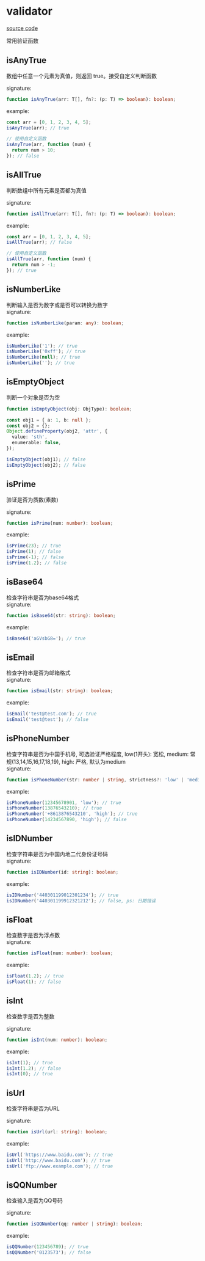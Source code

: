 # validator

[source code](https://github.com/CiroLee/utils-gear/blob/main/src/validator.ts)

常用验证函数

## isAnyTrue

数组中任意一个元素为真值，则返回 true。接受自定义判断函数

signature:

```typescript
function isAnyTrue(arr: T[], fn?: (p: T) => boolean): boolean;
```

example:

```typescript
const arr = [0, 1, 2, 3, 4, 5];
isAnyTrue(arr); // true

// 使用自定义函数
isAnyTrue(arr, function (num) {
  return num > 10;
}); // false
```

## isAllTrue

判断数组中所有元素是否都为真值

signature:

```typescript
function isAllTrue(arr: T[], fn?: (p: T) => boolean): boolean;
```

example:

```typescript
const arr = [0, 1, 2, 3, 4, 5];
isAllTrue(arr); // false

// 使用自定义函数
isAllTrue(arr, function (num) {
  return num > -1;
}); // true
```

## isNumberLike

判断输入是否为数字或是否可以转换为数字  
signature:

```typescript
function isNumberLike(param: any): boolean;
```

example:

```typescript
isNumberLike('1'); // true
isNumberLike('0xff'); // true
isNumberLike(null); // true
isNumberLike(''); // true
```

## isEmptyObject

判断一个对象是否为空

```ts
function isEmptyObject(obj: ObjType): boolean;
```

```ts
const obj1 = { a: 1, b: null };
const obj2 = {};
Object.defineProperty(obj2, 'attr', {
  value: 'sth',
  enumerable: false,
});

isEmptyObject(obj1); // false
isEmptyObject(obj2); // false
```

## isPrime

验证是否为质数(素数)

signature:

```typescript
function isPrime(num: number): boolean;
```

example:

```typescript
isPrime(23); // true
isPrime(1); // false
isPrime(-1); // false
isPrime(1.2); // false
```

## isBase64

检查字符串是否为base64格式  
signature:

```typescript
function isBase64(str: string): boolean;
```

example:

```typescript
isBase64('aGVsbG8='); // true
```

## isEmail

检查字符串是否为邮箱格式  
signature:

```typescript
function isEmail(str: string): boolean;
```

example:

```typescript
isEmail('test@test.com'); // true
isEmail('test@test'); // false
```

## isPhoneNumber

检查字符串是否为中国手机号, 可选验证严格程度, low(1开头): 宽松, medium: 常规(13,14,15,16,17,18,19), high: 严格, 默认为medium  
signature:

```typescript
function isPhoneNumber(str: number | string, strictness?: 'low' | 'medium' | 'high'): boolean;
```

example:

```typescript
isPhoneNumber(12345678901, 'low'); // true
isPhoneNumber(13876543210); // true
isPhoneNumber('+8613876543210', 'high'); // true
isPhoneNumber(14234567890, 'high'); // false
```

## isIDNumber

检查字符串是否为中国内地二代身份证号码  
signature:

```ts
function isIDNumber(id: string): boolean;
```

example:

```ts
isIDNumber('440301199012301234'); // true
isIDNumber('440301199912321212'); // false, ps: 日期错误
```

## isFloat

检查数字是否为浮点数  
signature:

```ts
function isFloat(num: number): boolean;
```

example:

```ts
isFloat(1.2); // true
isFloat(1); // false
```

## isInt

检查数字是否为整数

signature:

```ts
function isInt(num: number): boolean;
```

example:

```ts
isInt(1); // true
isInt(1.2); // false
isInt(0); // true
```

## isUrl

检查字符串是否为URL

signature:

```ts
function isUrl(url: string): boolean;
```

example:

```ts
isUrl('https://www.baidu.com'); // true
isUrl('http://www.baidu.com'); // true
isUrl('ftp://www.example.com'); // true
```

## isQQNumber

检查输入是否为QQ号码

signature:

```ts
function isQQNumber(qq: number | string): boolean;
```

example:

```ts
isQQNumber(123456789); // true
isQQNumber('0123573'); // false
```
